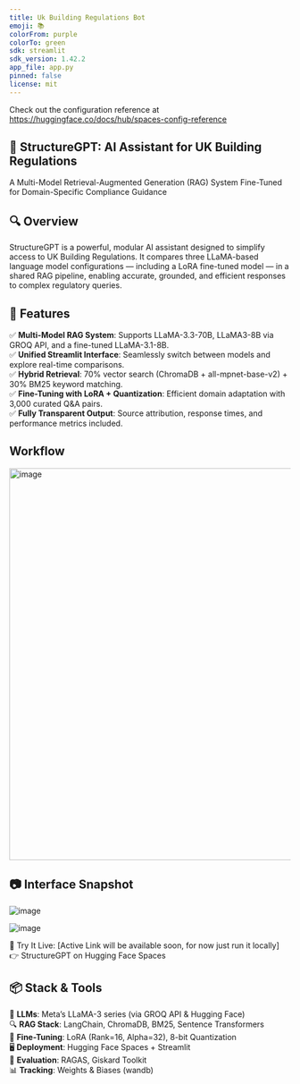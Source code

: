 ```yaml
---
title: Uk Building Regulations Bot
emoji: 📚
colorFrom: purple
colorTo: green
sdk: streamlit
sdk_version: 1.42.2
app_file: app.py
pinned: false
license: mit
---
```


Check out the configuration reference at https://huggingface.co/docs/hub/spaces-config-reference


## 🚧 StructureGPT: AI Assistant for UK Building Regulations
A Multi-Model Retrieval-Augmented Generation (RAG) System Fine-Tuned for Domain-Specific Compliance Guidance

## 🔍 Overview
StructureGPT is a powerful, modular AI assistant designed to simplify access to UK Building Regulations. It compares three LLaMA-based language model configurations — including a LoRA fine-tuned model — in a shared RAG pipeline, enabling accurate, grounded, and efficient responses to complex regulatory queries.

## 🚀 Features  
✅ **Multi-Model RAG System**: Supports LLaMA-3.3-70B, LLaMA3-8B via GROQ API, and a fine-tuned LLaMA-3.1-8B.  <br>
✅ **Unified Streamlit Interface**: Seamlessly switch between models and explore real-time comparisons.  <br>
✅ **Hybrid Retrieval**: 70% vector search (ChromaDB + all-mpnet-base-v2) + 30% BM25 keyword matching.  <br>
✅ **Fine-Tuning with LoRA + Quantization**: Efficient domain adaptation with 3,000 curated Q&A pairs.  <br>
✅ **Fully Transparent Output**: Source attribution, response times, and performance metrics included.

## Workflow
<img width="701" alt="image" src="https://github.com/user-attachments/assets/194f1835-aa3b-4f33-ac78-a6e9ebcf3a9a" />

## 📷 Interface Snapshot
![image](https://github.com/user-attachments/assets/bdae8ebc-1939-4c36-bacf-8e41ada9a7e2)

![image](https://github.com/user-attachments/assets/493a24e8-f178-4cf3-a28d-d2d3e4ef547b)

🧪 Try It Live: [Active Link will be available soon, for now just run it locally]
👉 StructureGPT on Hugging Face Spaces

## 📦 Stack & Tools  
💬 **LLMs**: Meta’s LLaMA-3 series (via GROQ API & Hugging Face)  <br>
🔍 **RAG Stack**: LangChain, ChromaDB, BM25, Sentence Transformers  <br>
🧠 **Fine-Tuning**: LoRA (Rank=16, Alpha=32), 8-bit Quantization  <br>
🖥️ **Deployment**: Hugging Face Spaces + Streamlit  <br>
🧪 **Evaluation**: RAGAS, Giskard Toolkit  <br>
📊 **Tracking**: Weights & Biases (wandb)

